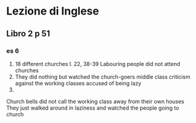 # Lezione di Inglese


## Libro 2  p 51

### es 6
1. 18 different churches
l. 22, 38-39
Labouring people did not attend churches
2. They did nothing but watched the church-goers
middle class criticism against the working classes
accused of being lazy
3. 
Church bells did not call the working class away from their own houses
They just walked around in laziness and watched the people going to church
<!--stackedit_data:
eyJoaXN0b3J5IjpbMTQwMzg1ODU2NSwxMDI5NTI2Mjg4XX0=
-->